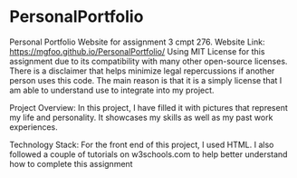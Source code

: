 # PersonalPortfolio
Personal Portfolio Website for assignment 3 cmpt 276. 
Website Link: https://mgfoo.github.io/PersonalPortfolio/
Using MIT License for this assignment due to its compatibility with many other open-source licenses. There is a disclaimer that helps minimize legal repercussions if another person uses this code. The main reason is that it is a simply license that I am able to understand use to integrate into my project.

Project Overview: In this project, I have filled it with pictures that represent my life and personality. It showcases my skills as well as my past work experiences. 

Technology Stack: For the front end of this project, I used HTML. I also followed a couple of tutorials on w3schools.com to help better understand how to complete this assignment
